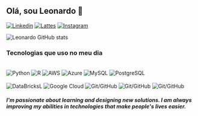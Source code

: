 ## Olá, sou Leonardo 👋

[![Linkedin](https://img.shields.io/badge/LinkedIn-0077B5?style=for-the-badge&logo=linkedin&logoColor=white)](https://www.linkedin.com/in/leonardo-venancio-correia-3279b210b/) [![Lattes](https://img.shields.io/badge/website-000000?style=for-the-badge&logo=About.me&logoColor=white)](http://lattes.cnpq.br/4816788536590479) [![Instagram](https://img.shields.io/badge/Instagram-E4405F?style=for-the-badge&logo=instagram&logoColor=white)](https://www.instagram.com/leonardovenan)

![Leonardo GitHub stats](https://github-readme-stats.vercel.app/api?username=leonardovenan&show_icons=true&theme=dracula)

### Tecnologias que uso no meu dia

<div style="display> inline_block"><br/>
    <img align="center" alt="Python" src="https://img.shields.io/badge/Python-3776AB?style=for-the-badge&logo=python&logoColor=white" />
    <img align="center" alt="R" src="https://img.shields.io/badge/R-276DC3?style=for-the-badge&logo=r&logoColor=white" />
    <img align="center" alt="AWS" src="https://img.shields.io/badge/Amazon_AWS-FF9900?style=for-the-badge&logo=amazonaws&logoColor=white" />
    <img align="center" alt="Azure" src="https://img.shields.io/badge/microsoft%20azure-0089D6?style=for-the-badge&logo=microsoft-azure&logoColor=white" />
    <img align="center" alt="MySQL" src="https://img.shields.io/badge/MySQL-00000F?style=for-the-badge&logo=mysql&logoColor=whitee" />
    <img align="center" alt="PostgreSQL" src="https://img.shields.io/badge/PostgreSQL-316192?style=for-the-badge&logo=postgresql&logoColor=white" />
</div>
<div style="display> inline_block"><br/>
    <img align="center" alt="DataBricksL" src="https://img.shields.io/badge/Databricks-FF3621?style=for-the-badge&logo=Databricks&logoColor=white" />
    <img align="center" alt="Google Cloud" src="https://img.shields.io/badge/Google_Cloud-4285F4?style=for-the-badge&logo=google-cloud&logoColor=white" />
    <img align="center" alt="Git/GitHub" src="https://img.shields.io/badge/GIT-E44C30?style=for-the-badge&logo=git&logoColor=white" />
    <img align="center" alt="Git/GitHub" src="https://img.shields.io/badge/GitHub-100000?style=for-the-badge&logo=github&logoColor=white" />
    <img align="center" alt="Git/GitHub" src="https://img.shields.io/badge/Made%20with-Jupyter-orange?style=for-the-badge&logo=Jupyter" />
</div>


##### I'm passionate about learning and designing new solutions. I am always improving my abilities in technologies that make people's lives easier.
